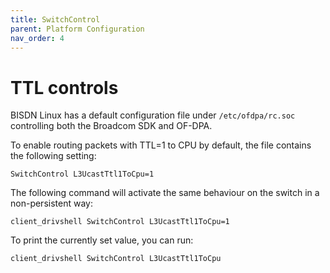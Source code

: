 ```yaml
---
title: SwitchControl
parent: Platform Configuration
nav_order: 4
---
```


# TTL controls

BISDN Linux has a default configuration file under `/etc/ofdpa/rc.soc`
controlling both the Broadcom SDK and OF-DPA.

To enable routing packets with TTL=1 to CPU by default, the file contains the
following setting:

```
SwitchControl L3UcastTtl1ToCpu=1
```

The following command will activate the same behaviour on the switch in a
non-persistent way:

```
client_drivshell SwitchControl L3UcastTtl1ToCpu=1
```

To print the currently set value, you can run:

```
client_drivshell SwitchControl L3UcastTtl1ToCpu
```
